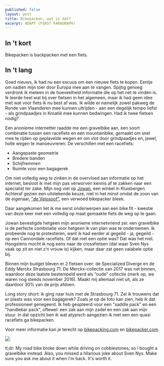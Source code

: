 ```yaml
---
published: false
layout: post
title: Bikepacken, wat is dat?
excerpt: ADAPT (FIRST PARAGRAPH)
---
```



## In 't kort
Bikepacken is backpacken met een fiets.

## In 't lang
Goed nieuws, ik had nu een excuus om een nieuwe fiets te kopen. Eentje om nadien mijn toer door Europa mee aan te vangen. Spijtig genoeg verdronk ik meteen in de hoeveelheid informatie die op het net te vinden is. Ik leerde heel wat bij over fietsen in het algemeen, maar ik had geen idee met wat voor fiets ik nu best af was. Ik wilde er namelijk zowel pakweg de Ronde van Vlaanderen mee kunnen uitrijden - aan een degelijk tempo liefst - als grindpaadjes in Kroatië mee kunnen bedwingen. Had ik twee fietsen nodig?

Een anonieme internetter raadde me een gravelbike aan, een soort combinatie tussen een racefiets en een mountainbike, gemaakt om snel mee te rijden op geplaveide wegen en om vlot door grindpaadjes en, jawel, holle wegen te manoeuvreren. De verschillen met een racefiets:

- Aangepaste geometrie 
- Bredere banden
- Schijfremmen
- Ruimte voor een bagagerek

Om niet volledig weg te zinken in de overvloed aan informatie op het internet, besloot ik met mijn pas verworven kennis af te zakken naar een specialist ter zake. Mijn oog viel op [Jowan](http://www.jowan.be/ "Jowan - supporting cyclists since 1979"), een winkel in Kluisbergen. Achteraf gezien een uitstekende keuze, niet in het minst omdat de zoon van de eigenaar, ["de Velosoof"](https://joeriwannijn.wordpress.com/ "Joeri Wannijn - Life is a cycle."), een verwoed bikepacker bleek.

Daar aangekomen liet ik me eerst onderwerpen aan een bike fit - kwestie van deze keer met een volledig op maat gemaakte fiets de weg op te gaan.

Jowan bevestigde hetgeen mijn anonieme internetvriend zei: een gravelbike is de perfecte combinatie voor hetgeen ik van plan was te ondernemen. Ik probeerde nog te protesteren, want ik had eerder al gegeild - ja, gegeild - op een Cannondale racefiets. Of dat niet een optie was? Dat was het niet. Hoogstens mocht ik nog eens naar de crossfietsen (dat waar Sven Nys vaak op zit en niet z’n vrouw is) kijken, maar daar zat geen valabele optie bij.

Binnen mijn budget bleven er 2 fietsen over: de Specialized Diverge en de Eddy Merckx Strasbourg 71. De Merckx-collectie van 2017 was net binnen, waardoor deze laatste bestempeld werd als “oude” collectie (merk op, we waren nog steeds november 2016). Maakt mij allemaal niet uit, als ze daardoor 30% van de prijs afdoen. 

Long story short: ik ging naar huis met de Strasbourg 71. Zei ik trouwens dat er plaats was voor een bagagerek? Zoals je op de foto kan zien, heb ik dat professioneel genegeerd. Ik heb geopteerd voor een "saddle pack" en een "handlebar pack", oftewel: een zak aan mijn zadel en een zak aan mijn stuur.
In dat opzicht ben ik wat atypisch aangezien ik met een een quasi racefiets ga bikepacken.

Voor meer informatie kan je terecht op [bikepacking.com](http://www.bikepacking.com/ "Bikepacking Routes, Gear, Inspiration") en [bikepacker.com](http://bikepacker.com/ "The Adventure Guide For The Cyclist In You").

<img src="https://bramm.github.io/images/posts/bping.jpg" class="fit image">

tl;dr: My road bike broke down while driving on cobblestones, so I bought a gravelbike instead. Also, you missed a hilarious joke about Sven Nys. Make sure you ask me about it when I'm back. It's worth it.
